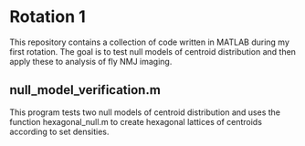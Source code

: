 # Rotation 1
 This repository contains a collection of code written in MATLAB during my first rotation. The goal is to test null models of centroid distribution and then apply these to analysis of fly NMJ imaging.
 
 ## null_model_verification.m
 This program tests two null models of centroid distribution and uses the function hexagonal_null.m to create hexagonal lattices of centroids according to set densities.
 
 
